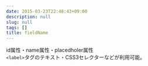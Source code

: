 ```yaml
---
date: 2015-03-23T22:48:43+09:00
description: null
slug: null
tags: []
title: fieldName
---
```


id属性・name属性・placedholer属性<br>`<label>`タグのテキスト・CSS3セレクターなどが利用可能。

